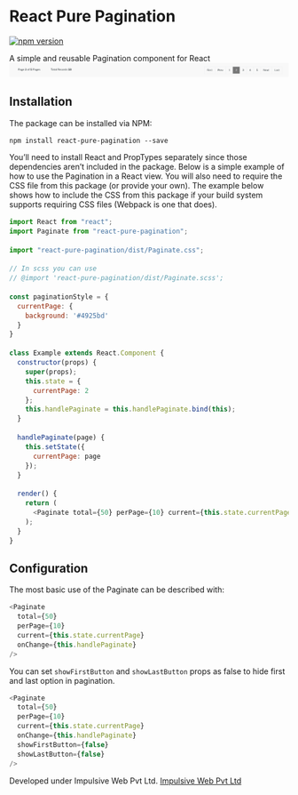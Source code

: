 # React Pure Pagination

[![npm version](https://badge.fury.io/js/react-pure-pagination.svg)](https://badge.fury.io/js/react-pure-pagination)

A simple and reusable Pagination component for React
![Sample Pagination](https://raw.githubusercontent.com/sheetalkumar105/react-pure-pagination/master/screen.png)

## Installation

The package can be installed via NPM:

```
npm install react-pure-pagination --save
```

You’ll need to install React and PropTypes separately since those dependencies aren’t included in the package.
Below is a simple example of how to use the Pagination in a React view. You will also need to require the CSS file from this package (or provide your own).
The example below shows how to include the CSS from this package if your build system supports requiring CSS files (Webpack is one that does).

```js
import React from "react";
import Paginate from "react-pure-pagination";

import "react-pure-pagination/dist/Paginate.css";

// In scss you can use
// @import 'react-pure-pagination/dist/Paginate.scss';

const paginationStyle = {
  currentPage: {
    background: '#4925bd'
  }
}

class Example extends React.Component {
  constructor(props) {
    super(props);
    this.state = {
      currentPage: 2
    };
    this.handlePaginate = this.handlePaginate.bind(this);
  }

  handlePaginate(page) {
    this.setState({
      currentPage: page
    });
  }

  render() {
    return (
      <Paginate total={50} perPage={10} current={this.state.currentPage} onChange={this.handlePaginate} styles={paginationStyle} />
    );
  }
}
```

## Configuration

The most basic use of the Paginate can be described with:

```js
<Paginate 
  total={50} 
  perPage={10} 
  current={this.state.currentPage} 
  onChange={this.handlePaginate} 
/>
```

You can set `showFirstButton` and `showLastButton` props as false to hide first and last option in pagination. 

```js
<Paginate 
  total={50} 
  perPage={10} 
  current={this.state.currentPage} 
  onChange={this.handlePaginate} 
  showFirstButton={false}
  showLastButton={false}
/>
```

Developed under Impulsive Web Pvt Ltd.
[Impulsive Web Pvt Ltd](https://impulsiveweb.com/)
